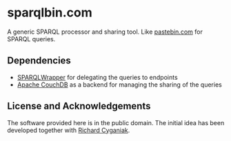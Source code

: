 # sparqlbin.com

A generic SPARQL processor and sharing tool. Like [pastebin.com](http://pastebin.com) for SPARQL queries.

## Dependencies

* [SPARQLWrapper](http://sparql-wrapper.sourceforge.net/ "SPARQL Endpoint interface to Python") for delegating the queries to endpoints
* [Apache CouchDB](http://couchdb.apache.org/) as a backend for managing the sharing of the queries

## License and Acknowledgements

The software provided here is in the public domain. The initial idea has been developed together with [Richard Cyganiak](https://github.com/cygri).